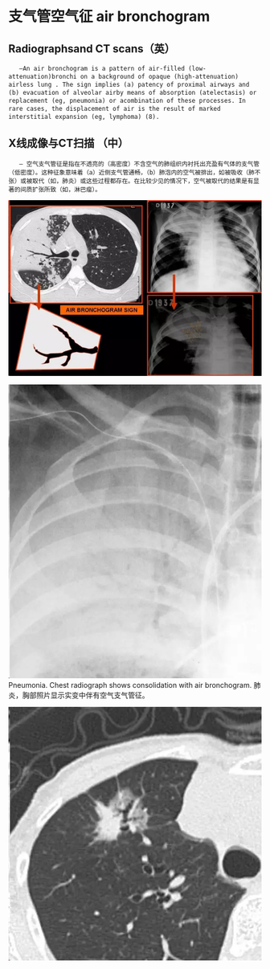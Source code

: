 # 支气管空气征 air bronchogram
## Radiographsand CT scans（英）
       —An air bronchogram is a pattern of air-filled (low-attenuation)bronchi on a background of opaque (high-attenuation) airless lung . The sign implies (a) patency of proximal airways and (b) evacuation of alveolar airby means of absorption (atelectasis) or replacement (eg, pneumonia) or acombination of these processes. In rare cases, the displacement of air is the result of marked interstitial expansion (eg, lymphoma) (8).
## X线成像与CT扫描 （中）
       — 空气支气管征是指在不透亮的（高密度）不含空气的肺组织内衬托出充盈有气体的支气管（低密度）。这种征象意味着（a）近侧支气管通畅，（b）肺泡内的空气被排出，如被吸收（肺不张）或被取代（如，肺炎）或这些过程都存在。在比较少见的情况下，空气被取代的结果是有显著的间质扩张所致（如，淋巴瘤）。

![](./_image/2017-04-29-06-16-07.jpg)

![](./_image/2017-04-29-06-16-16.jpg)
Pneumonia. Chest radiograph shows consolidation with air bronchogram. 肺炎，胸部照片显示实变中伴有空气支气管征。

![](./_image/2017-04-29-06-16-32.jpg)
